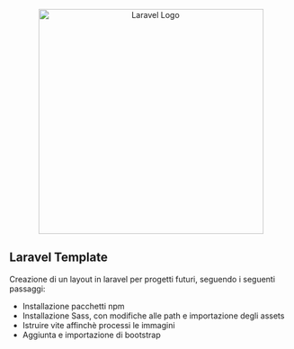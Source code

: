<p align="center"><a href="https://laravel.com" target="_blank"><img src="https://raw.githubusercontent.com/laravel/art/master/logo-lockup/5%20SVG/2%20CMYK/1%20Full%20Color/laravel-logolockup-cmyk-red.svg" width="400" alt="Laravel Logo"></a></p>


## Laravel Template

Creazione di un layout in laravel per progetti futuri, seguendo i seguenti passaggi:

- Installazione pacchetti npm
- Installazione Sass, con modifiche alle path e importazione degli assets
- Istruire vite affinchè processi le immagini
- Aggiunta e importazione di bootstrap